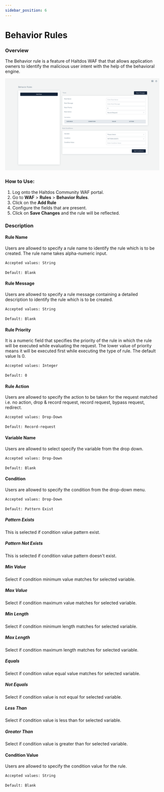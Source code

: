 ```yaml
---
sidebar_position: 6
---
```

# Behavior Rules

### Overview
The Behavior rule is a feature of Haltdos WAF that that allows application owners to identify the malicious user intent with the help of the behavioral engine.

![behaviour Rule](/img/ce-waf/docs/behavior_rule_2.png)


### How to Use:
1. Log onto the Haltdos Community WAF portal.
2. Go to **WAF** > **Rules** > **Behavior Rules**.
3. Click on the **Add Rule**
4. Configure the fields that are present.
5. Click on **Save Changes** and the rule will be reflected.

### Description

#### Rule Name
Users are allowed to specify a rule name to identify the rule which is to be created. The rule name takes alpha-numeric input.

    Accepted values: String 

    Default: Blank  

#### Rule Message 
Users are allowed to specify a rule message containing a detailed description to identify the rule which is to be created.

    Accepted values: String 

    Default: Blank  

#### Rule Priority
It is a numeric field that specifies the priority of the rule in which the rule will be executed while evaluating the request. The lower value of priority means it will be executed first while executing the type of rule. The default value Is 0.

    Accepted values: Integer 

    Default: 0 

#### Rule Action
Users are allowed to specify the action to be taken for the request matched i.e. no action, drop & record request, record request, bypass request, redirect.

    Accepted values: Drop-Down 

    Default: Record-request  

#### Variable Name
Users are allowed to select specify the variable from the drop down.

    Accepted values: Drop-Down 

    Default: Blank  

#### Condition
Users are allowed to specify the condition from the drop-down menu.

    Accepted values: Drop-Down 

    Default: Pattern Exist  

#####  Pattern Exists
This is selected if condition value pattern exist.
   
##### Pattern Not Exists
This is selected if condition value pattern doesn't exist.
   
##### Min Value
Select if condition minimum value matches for selected variable.
   
##### Max Value
Select if condition maximum value matches for selected variable.
   
##### Min Length
Select if condition minimum length matches for selected variable.
   
##### Max Length
Select if condition maximum length matches for selected variable.
   
##### Equals
Select if condition value equal value matches for selected variable.
   
##### Not Equals
Select if condition value is not equal for selected variable.
   
##### Less Than
Select if condition value is less than for selected variable.
   
##### Greater Than  
Select if condition value is greater than for selected variable.
   
#### Condition Value
Users are allowed to specify the condition value for the rule.

    Accepted values: String 

    Default: Blank  


